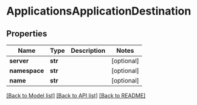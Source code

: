 # ApplicationsApplicationDestination

## Properties
Name | Type | Description | Notes
------------ | ------------- | ------------- | -------------
**server** | **str** |  | [optional] 
**namespace** | **str** |  | [optional] 
**name** | **str** |  | [optional] 

[[Back to Model list]](../README.md#documentation-for-models) [[Back to API list]](../README.md#documentation-for-api-endpoints) [[Back to README]](../README.md)

